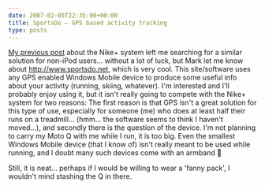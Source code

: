 ```yaml
---
date: 2007-02-05T22:35:00+00:00
title: SportsDo – GPS based activity tracking
type: posts
---
```

[My previous post](http://www.duncanmackenzie.net/blog/nike-actually-makes-me-consider-an-ipod/) about the Nike+ system left me searching for a similar solution for non-iPod users... without a lot of luck, but Mark let me know about <http://www.sportsdo.net>, which is very cool. This site/software uses any GPS enabled Windows Mobile device to produce some useful info about your activity (running, skiing, whatever). I'm interested and I'll probably enjoy using it, but it isn't really going to compete with the Nike+ system for two reasons: The first reason is that GPS isn't a great solution for this type of use, especially for someone (me) who does at least half their runs on a treadmill... (hmm... the software seems to think I haven't moved...), and secondly there is the question of the device. I'm not planning to carry my Moto Q with me while I run, it is too big. Even the smallest Windows Mobile device (that I know of) isn't really meant to be used while running, and I doubt many such devices come with an armband 🙂



Still, it is neat... perhaps if I would be willing to wear a 'fanny pack', I wouldn't mind stashing the Q in there.
